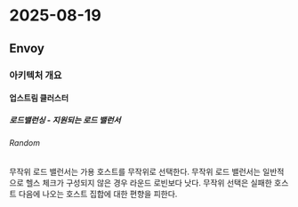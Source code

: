 # 2025-08-19

## Envoy

### 아키텍처 개요

#### 업스트림 클러스터

##### 로드밸런싱 - 지원되는 로드 밸런서

###### Random

무작위 로드 밸런서는 가용 호스트를 무작위로 선택한다. 무작위 로드 밸런서는 일반적으로 헬스 체크가 구성되지 않은 경우 라운드 로빈보다 낫다. 무작위 선택은 실패한 호스트 다음에 나오는 호스트 집합에 대한 편향을 피한다.

